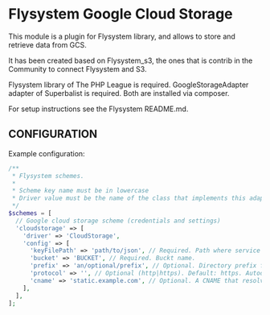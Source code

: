 Flysystem Google Cloud Storage
============

This module is a plugin for Flysystem library, and allows to store and retrieve data from GCS.

It has been created based on Flysystem_s3, the ones that is contrib in the Community to connect Flysystem and S3.

Flysystem library of The PHP League is required. GoogleStorageAdapter adapter of Superbalist is required. Both are installed via composer.

For setup instructions see the Flysystem README.md.

## CONFIGURATION ##

Example configuration:

```php
/**
 * Flysystem schemes.
 *
 * Scheme key name must be in lowercase
 * Driver value must be the name of the class that implements this adapter
 */
$schemes = [
  // Google cloud storage scheme (credentials and settings)
  'cloudstorage' => [
    'driver' => 'CloudStorage',
    'config' => [
      'keyFilePath' => 'path/to/json', // Required. Path where service account credentials is located.
      'bucket' => 'BUCKET', // Required. Buckt name.
      'prefix' => 'an/optional/prefix', // Optional. Directory prefix for all uploaded/viewed files.
      'protocol' => '', // Optional (http|https). Default: https. Autodetected based on the current request if not provided.
      'cname' => 'static.example.com', // Optional. A CNAME that resolves to your bucket. Used for URL generation.
    ],
  ],
];
```
